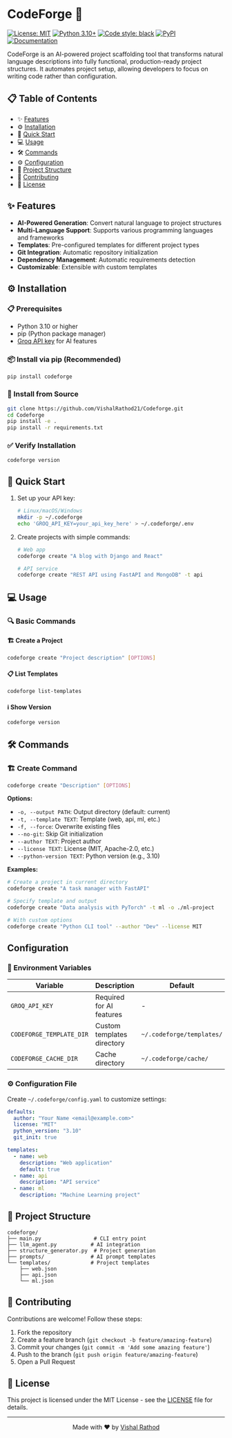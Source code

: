# CodeForge 🚀

[![License: MIT](https://img.shields.io/badge/License-MIT-yellow.svg)](https://opensource.org/licenses/MIT)
[![Python 3.10+](https://img.shields.io/badge/python-3.10+-blue.svg)](https://www.python.org/downloads/)
[![Code style: black](https://img.shields.io/badge/code%20style-black-000000.svg)](https://github.com/psf/black)
[![PyPI](https://img.shields.io/pypi/v/codeforge)](https://pypi.org/project/codeforge/)
[![Documentation](https://img.shields.io/badge/docs-available-brightgreen)](https://vishalrathod21.github.io/Codeforge/)

CodeForge is an AI-powered project scaffolding tool that transforms natural language descriptions into fully functional, production-ready project structures. It automates project setup, allowing developers to focus on writing code rather than configuration.

## 📋 Table of Contents
- ✨ [Features](#features)
- ⚙️ [Installation](#installation)
- 🚀 [Quick Start](#quick-start)
- 💻 [Usage](#usage)
- 🛠️ [Commands](#commands)
- ⚙️ [Configuration](#configuration)
- 📂 [Project Structure](#project-structure)
- 🤝 [Contributing](#contributing)
- 📄 [License](#license)

## ✨ Features

- **AI-Powered Generation**: Convert natural language to project structures
- **Multi-Language Support**: Supports various programming languages and frameworks
- **Templates**: Pre-configured templates for different project types
- **Git Integration**: Automatic repository initialization
- **Dependency Management**: Automatic requirements detection
- **Customizable**: Extensible with custom templates

## ⚙️ Installation

### 📋 Prerequisites
- Python 3.10 or higher
- pip (Python package manager)
- [Groq API key](https://console.groq.com/) for AI features

### 📦 Install via pip (Recommended)
```bash
pip install codeforge
```

### 🔧 Install from Source
```bash
git clone https://github.com/VishalRathod21/Codeforge.git
cd Codeforge
pip install -e .
pip install -r requirements.txt
```

### ✅ Verify Installation
```bash
codeforge version
```

## 🚀 Quick Start

1. Set up your API key:
   ```bash
   # Linux/macOS/Windows
   mkdir -p ~/.codeforge
   echo 'GROQ_API_KEY=your_api_key_here' > ~/.codeforge/.env
   ```

2. Create projects with simple commands:
   ```bash
   # Web app
   codeforge create "A blog with Django and React"
   
   # API service
   codeforge create "REST API using FastAPI and MongoDB" -t api
   ```

## 💻 Usage

### 🔍 Basic Commands

#### 🏗️ Create a Project
```bash
codeforge create "Project description" [OPTIONS]
```

#### 📋 List Templates
```bash
codeforge list-templates
```

#### ℹ️ Show Version
```bash
codeforge version
```

## 🛠️ Commands

### 🏗️ Create Command
```bash
codeforge create "Description" [OPTIONS]
```

**Options:**
- `-o, --output PATH`: Output directory (default: current)
- `-t, --template TEXT`: Template (web, api, ml, etc.)
- `-f, --force`: Overwrite existing files
- `--no-git`: Skip Git initialization
- `--author TEXT`: Project author
- `--license TEXT`: License (MIT, Apache-2.0, etc.)
- `--python-version TEXT`: Python version (e.g., 3.10)

**Examples:**
```bash
# Create a project in current directory
codeforge create "A task manager with FastAPI"

# Specify template and output
codeforge create "Data analysis with PyTorch" -t ml -o ./ml-project

# With custom options
codeforge create "Python CLI tool" --author "Dev" --license MIT
```

## Configuration

### 🔧 Environment Variables

| Variable | Description | Default |
|----------|-------------|---------|
| `GROQ_API_KEY` | Required for AI features | - |
| `CODEFORGE_TEMPLATE_DIR` | Custom templates directory | `~/.codeforge/templates/` |
| `CODEFORGE_CACHE_DIR` | Cache directory | `~/.codeforge/cache/` |

### ⚙️ Configuration File
Create `~/.codeforge/config.yaml` to customize settings:

```yaml
defaults:
  author: "Your Name <email@example.com>"
  license: "MIT"
  python_version: "3.10"
  git_init: true

templates:
  - name: web
    description: "Web application"
    default: true
  - name: api
    description: "API service"
  - name: ml
    description: "Machine Learning project"
```

## 📂 Project Structure

```
codeforge/
├── main.py                 # CLI entry point
├── llm_agent.py           # AI integration
├── structure_generator.py  # Project generation
├── prompts/               # AI prompt templates
└── templates/             # Project templates
    ├── web.json
    ├── api.json
    └── ml.json
```

## 🤝 Contributing

Contributions are welcome! Follow these steps:

1. Fork the repository
2. Create a feature branch (`git checkout -b feature/amazing-feature`)
3. Commit your changes (`git commit -m 'Add some amazing feature'`)
4. Push to the branch (`git push origin feature/amazing-feature`)
5. Open a Pull Request

## 📄 License

This project is licensed under the MIT License - see the [LICENSE](LICENSE) file for details.

---

<p align="center">
  Made with ❤️ by <a href="https://github.com/VishalRathod21">Vishal Rathod</a>
</p>
